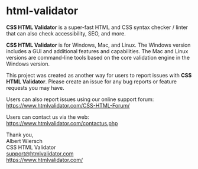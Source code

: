 # html-validator
**CSS HTML Validator** is a super-fast HTML and CSS syntax checker / linter that can also check accessibility, SEO, and more.

**CSS HTML Validator** is for Windows, Mac, and Linux. The Windows version includes a GUI and additional features and capabilities. The Mac and Linux versions are command-line tools based on the core validation engine in the Windows version.

This project was created as another way for users to report issues with **CSS HTML Validator**. Please create an issue for any bug reports or feature requests you may have.

Users can also report issues using our online support forum:
https://www.htmlvalidator.com/CSS-HTML-Forum/

Users can contact us via the web:
https://www.htmlvalidator.com/contactus.php

Thank you,<br>
Albert Wiersch<br>
CSS HTML Validator<br>
support@htmlvalidator.com<br>
https://www.htmlvalidator.com/<br>
